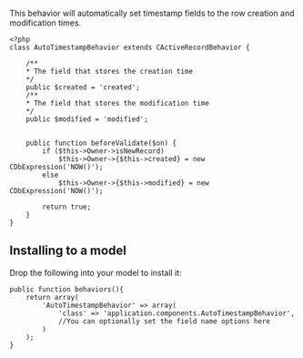 This behavior will automatically set timestamp fields to the row creation and modification times.

```
<?php
class AutoTimestampBehavior extends CActiveRecordBehavior {

	/**
	* The field that stores the creation time
	*/
	public $created = 'created';
	/**
	* The field that stores the modification time
	*/
	public $modified = 'modified';
	
	
	public function beforeValidate($on) {
		if ($this->Owner->isNewRecord)
			$this->Owner->{$this->created} = new CDbExpression('NOW()');
		else
			$this->Owner->{$this->modified} = new CDbExpression('NOW()');
			
		return true;	
	}
}
```

## Installing to a model ##
Drop the following into your model to install it:

```
public function behaviors(){
	return array(
		'AutoTimestampBehavior' => array(
			'class' => 'application.components.AutoTimestampBehavior',
			//You can optionally set the field name options here
		)
	);
}
```
